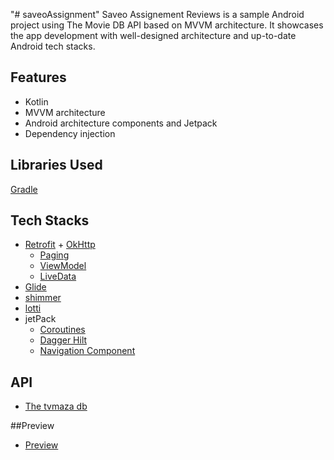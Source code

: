 "# saveoAssignment" 
Saveo Assignement Reviews is a sample Android project using The Movie DB API based on MVVM architecture. It showcases the app development with well-designed architecture and up-to-date Android tech stacks.

## Features
* Kotlin
* MVVM architecture
* Android architecture components and Jetpack
* Dependency injection

## Libraries Used

[Gradle](https://github.com/nero002/saveoAssignment/blob/main/app/build.gradle)

## Tech Stacks
* [Retrofit](http://square.github.io/retrofit/) + [OkHttp](http://square.github.io/okhttp/)
    * [Paging](https://developer.android.com/topic/libraries/architecture/paging)
    * [ViewModel](https://developer.android.com/reference/androidx/lifecycle/ViewModel)
    * [LiveData](https://developer.android.com/topic/libraries/architecture/livedata)
* [Glide](https://github.com/bumptech/glide)
* [shimmer](implementation 'com.facebook.shimmer:shimmer:0.1.0@aar')
* [lotti](https://lottiefiles.com)
* jetPack
  * [Coroutines](https://developer.android.com/kotlin/coroutines)
  * [Dagger Hilt](https://developer.android.com/training/dependency-injection/hilt-android)
  * [Navigation Component](https://developer.android.com/jetpack/androidx/releases/navigation)


## API 

* [The tvmaza db](https://api.tvmaze.com/)

##Preview
* [Preview]()

